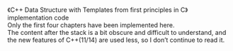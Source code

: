 《C++ Data Structure with Templates from first principles in C》implementation code  
Only the first four chapters have been implemented here.   
The content after the stack is a bit obscure and difficult to understand, and the new features of C++(11/14) are used less, so I don’t continue to read it.